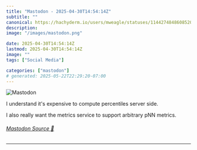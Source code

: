 ```yaml
---
title: "Mastodon - 2025-04-30T14:54:14Z"
subtitle: ""
canonical: https://hachyderm.io/users/mweagle/statuses/114427484860852035
description:
image: "/images/mastodon.png"

date: 2025-04-30T14:54:14Z
lastmod: 2025-04-30T14:54:14Z
image: ""
tags: ["Social Media"]

categories: ["mastodon"]
# generated: 2025-05-22T22:29:20-07:00
---
```

![Mastodon](/images/mastodon.png)

<p>I understand it&#39;s expensive to compute percentiles server side.</p><p>I also really want the metrics service to support arbitrary pNN metrics.</p>


###### [Mastodon Source 🐘](https://hachyderm.io/@mweagle/114427484860852035)

___
